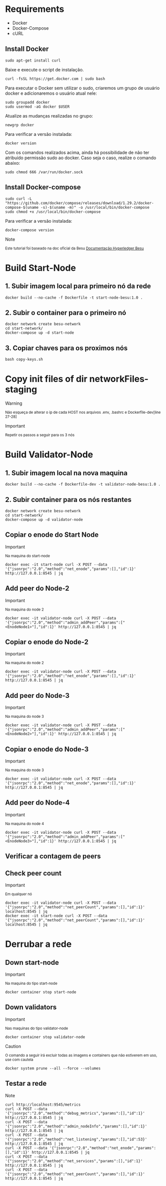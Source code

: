 # Requirements
- Docker
- Docker-Compose
- cURL

## Install Docker
``` 
sudo apt-get install curl
```
Baixe e execute o script de instalação.

```
curl -fsSL https://get.docker.com | sudo bash
```
Para executar o Docker sem utilizar o sudo, criaremos um grupo de usuário docker e adicionaremos o usuário atual nele:
```
sudo groupadd docker
sudo usermod -aG docker $USER
```
Atualize as mudanças realizadas no grupo:
```
newgrp docker
```
Para verificar a versão instalada:
```
docker version
```
Com os comandos realizados acima, ainda há possibilidade de não ter atribuído permissão sudo ao docker. Caso seja o caso, realize o comando abaixo:
```
sudo chmod 666 /var/run/docker.sock
```

## Install Docker-compose
```
sudo curl -L "https://github.com/docker/compose/releases/download/1.29.2/docker-compose-$(uname -s)-$(uname -m)" -o /usr/local/bin/docker-compose
sudo chmod +x /usr/local/bin/docker-compose
```
Para verificar a versão instalada:
```
docker-compose version
```
> [!NOTE]
> <sup>Este tutorial foi baseado na doc oficial da Besu [Documentação Hyperledger Besu](https://besu.hyperledger.org/private-networks/tutorials/permissioning)</sup>

# Build Start-Node
## 1. Subir imagem local para primeiro nó da rede
```
docker build --no-cache -f Dockerfile -t start-node-besu:1.0 .
```
## 2. Subir o container para o primeiro nó
```
docker network create besu-network
cd start-network/
docker-compose up -d start-node
```
## 3. Copiar chaves para os proximos nós 
```
bash copy-keys.sh
```
# Copy init files of dir networkFiles-staging 
> [!WARNING]
> <sup>Não esqueça de alterar o ip de cada HOST nos arquivos .env, .bashrc e Dockerfile-dev[line 27-28]</sup>

> [!IMPORTANT]
> <sup>Repetir os passos a seguir para os 3 nós</sup>
# Build Validator-Node

## 1. Subir imagem local na nova maquina
```
docker build --no-cache -f Dockerfile-dev -t validator-node-besu:1.0 .
```
## 2. Subir container para os nós restantes
```
docker network create besu-network
cd start-network/
docker-compose up -d validator-node
```
## Copiar o enode do Start Node 
> [!IMPORTANT]
> <sup>Na maquina do start-node</sup>
```
docker exec -it start-node curl -X POST --data '{"jsonrpc":"2.0","method":"net_enode","params":[],"id":1}' http://127.0.0.1:8545 | jq  
```
## Add peer do Node-2 
> [!IMPORTANT]
> <sup>Na maquina do node 2</sup>
```
docker exec -it validator-node curl -X POST --data '{"jsonrpc":"2.0","method":"admin_addPeer","params":["<EnodeNode1>"],"id":1}' http://127.0.0.1:8545 | jq 
```
## Copiar o enode do Node-2 
> [!IMPORTANT]
> <sup>Na maquina do node 2</sup>
```
docker exec -it validator-node curl -X POST --data '{"jsonrpc":"2.0","method":"net_enode","params":[],"id":1}' http://127.0.0.1:8545 | jq  
```
## Add peer do Node-3
> [!IMPORTANT]
> <sup>Na maquina do node 3</sup>
```
docker exec -it validator-node curl -X POST --data '{"jsonrpc":"2.0","method":"admin_addPeer","params":["<EnodeNode2>"],"id":1}' http://127.0.0.1:8545 | jq 
```
## Copiar o enode do Node-3
> [!IMPORTANT]
> <sup>Na maquina do node 3</sup>
```
docker exec -it validator-node curl -X POST --data '{"jsonrpc":"2.0","method":"net_enode","params":[],"id":1}' http://127.0.0.1:8545 | jq
```
## Add peer do Node-4
> [!IMPORTANT]
> <sup>Na maquina do node 4</sup>
```
docker exec -it validator-node curl -X POST --data '{"jsonrpc":"2.0","method":"admin_addPeer","params":["<EnodeNode3>"],"id":1}' http://127.0.0.1:8545 | jq 
```
## Verificar a contagem de peers
## Check peer count
> [!IMPORTANT]
> <sup>Em qualquer nó</sup>
```
docker exec -it validator-node curl -X POST --data '{"jsonrpc":"2.0","method":"net_peerCount","params":[],"id":1}' localhost:8545 | jq 
docker exec -it start-node curl -X POST --data '{"jsonrpc":"2.0","method":"net_peerCount","params":[],"id":1}' localhost:8545 | jq 
```
# Derrubar a rede 
## Down start-node
> [!IMPORTANT]
> <sup>Na maquina do tipo start-node</sup>
```
docker container stop start-node
```
## Down validators
> [!IMPORTANT]
> <sup>Nas maquinas do tipo validator-node</sup>
```
docker container stop validator-node
```
> [!CAUTION]
> <sup>O comando a seguir irá excluir todas as imagens e containers que não estiverem em uso, use com cautela</sup>
```
docker system prune --all --force --volumes
```
## Testar a rede 

> [!NOTE]
> <sup>
```
curl http://localhost:9545/metrics 
curl -X POST --data '{"jsonrpc":"2.0","method":"debug_metrics","params":[],"id":1}' http://127.0.0.1:8545 | jq
curl -X POST --data '{"jsonrpc":"2.0","method":"admin_nodeInfo","params":[],"id":1}' http://127.0.0.1:8545 | jq
curl -X POST --data '{"jsonrpc":"2.0","method":"net_listening","params":[],"id":53}' http://127.0.0.1:8545 | jq
curl -X POST --data '{"jsonrpc":"2.0","method":"net_enode","params":[],"id":1}' http://127.0.0.1:8545 | jq
curl -X POST --data '{"jsonrpc":"2.0","method":"net_services","params":[],"id":1}' http://127.0.0.1:8545 | jq
curl -X POST --data '{"jsonrpc":"2.0","method":"net_peerCount","params":[],"id":1}' http://127.0.0.1:8545 | jq
```
</sup>
